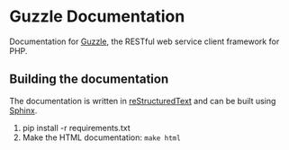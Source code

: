 Guzzle Documentation
====================

Documentation for [Guzzle](https://github.com/guzzle/guzzle), the RESTful web service client framework for PHP.

Building the documentation
--------------------------

The documentation is written in [reStructuredText](http://docutils.sourceforge.net/rst.html) and can be built using
[Sphinx](http://sphinx.pocoo.org/).

1. pip install -r requirements.txt
2. Make the HTML documentation: ``make html``
